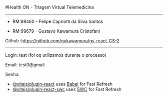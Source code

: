 #Health ON - Triagem Virtual Telemedicina 
___________________________________________
- RM:98460 - Felipe Capriotti da Silva Santos 

- RM:99679 - Gustavo Kawamura Cristofani

 Github :https://github.com/gukawamura/gs-react-GS-2
_______________________________________________________
Login: test (foi oq utilizamos durante o processo)

Email: test0@gmail

 Senha:

- [@vitejs/plugin-react](https://github.com/vitejs/vite-plugin-react/blob/main/packages/plugin-react/README.md) uses [Babel](https://babeljs.io/) for Fast Refresh
- [@vitejs/plugin-react-swc](https://github.com/vitejs/vite-plugin-react-swc) uses [SWC](https://swc.rs/) for Fast Refresh
